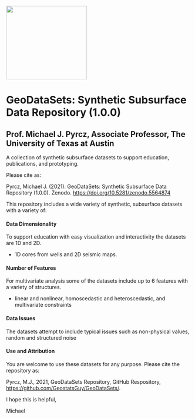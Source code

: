 <p>
    <img src="https://github.com/GeostatsGuy/GeostatsPy/blob/master/TCG_color_logo.png" width="220" height="200" />
</p>

# GeoDataSets: Synthetic Subsurface Data Repository (1.0.0) 

## Prof. Michael J. Pyrcz, Associate Professor, The University of Texas at Austin

A collection of synthetic subsurface datasets to support education, publications, and prototyping.

Please cite as:

Pyrcz, Michael J. (2021). GeoDataSets: Synthetic Subsurface Data Repository (1.0.0). Zenodo. https://doi.org/10.5281/zenodo.5564874

This repository includes a wide variety of synthetic, subsurface datasets with a variety of:

#### Data Dimensionality

To support education with easy visualization and interactivity the datasets are 1D and 2D.

* 1D cores from wells and 2D seismic maps. 

#### Number of Features

For multivariate analysis some of the datasets include up to 6 features with a variety of structures.

* linear and nonlinear, homoscedastic and heteroscedastic, and multivariate constraints 

#### Data Issues

The datasets attempt to include typical issues such as non-physical values, random and structured noise

#### Use and Attribution

You are welcome to use these datasets for any purpose. Please cite the repository as:

Pyrcz, M.J., 2021, GeoDataSets Repository, GitHub Respository, https://github.com/GeostatsGuy/GeoDataSets/.

I hope this is helpful,

Michael
